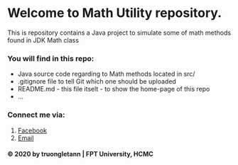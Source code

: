 # Welcome to Math Utility repository.
This is repository contains a Java project to simulate some of 
math methods found in JDK Math class

### You will find in this repo:
* Java source code regarding to Math methods located in src/
* .gitignore file to tell Git which one should be uploaded
* README.md - this file itselt - to show the home-page of this
repo
* ...

### Connect me via:
1. [Facebook](https://www.facebook.com/truongletann/)
2. [Email](mailto:truongltse140903@gmail.com)

#### © 2020 by truongletann | FPT University, HCMC